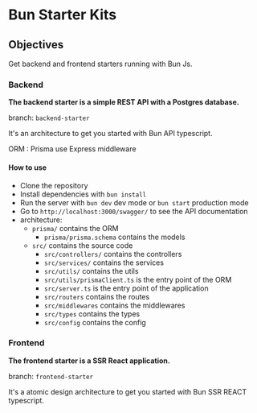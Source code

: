 # Bun Starter Kits

## Objectives

Get backend and frontend starters running with Bun Js.

### Backend
**The backend starter is a simple REST API with a Postgres database.**

branch: `backend-starter`

It's an architecture to get you started with Bun API typescript.

ORM : Prisma
use Express middleware

#### How to use

- Clone the repository
- Install dependencies with `bun install`
- Run the server with `bun dev` dev mode or `bun start` production mode
- Go to `http://localhost:3000/swagger/` to see the API documentation
- architecture:
  - `prisma/` contains the ORM
    - `prisma/prisma.schema` contains the models
  - `src/` contains the source code
    - `src/controllers/` contains the controllers
    - `src/services/` contains the services
    - `src/utils/` contains the utils
    - `src/utils/prismaClient.ts` is the entry point of the ORM
    - `src/server.ts` is the entry point of the application
    - `src/routers` contains the routes
    - `src/middlewares` contains the middlewares
    - `src/types` contains the types
    - `src/config` contains the config



### Frontend
**The frontend starter is a SSR React application.**

branch: `frontend-starter`

It's a atomic design architecture to get you started with Bun SSR REACT typescript.
